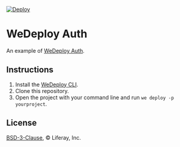 [![Deploy](https://cdn.wedeploy.com/images/deploy.svg)](https://console.wedeploy.com/deploy?repo=https://github.com/wedeploy-examples/auth-example)

# WeDeploy Auth

An example of [WeDeploy Auth](https://wedeploy.com/docs/auth/).

## Instructions

1. Install the [WeDeploy CLI](https://wedeploy.com/docs/intro/using-the-command-line/).
2. Clone this repository.
3. Open the project with your command line and run `we deploy -p yourproject`.

## License

[BSD-3-Clause](./LICENSE.md), © Liferay, Inc.
